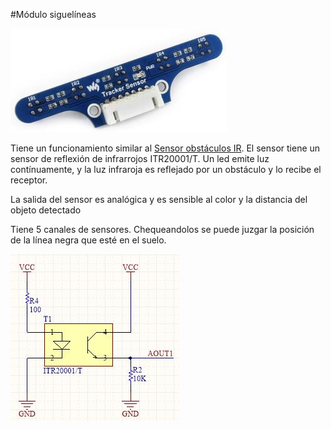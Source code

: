 #Módulo siguelíneas

![](/assets/siguelineas.jpg)

Tiene un funcionamiento similar al [Sensor obstáculos IR](/4-sensor-obstaculos-ir.md). El sensor tiene un sensor de reflexión de infrarrojos ITR20001/T. Un led emite luz contínuamente, y la luz infraroja es reflejado por un obstáculo y lo recibe el receptor.

La salida del sensor es analógica y es sensible al color y la distancia del objeto detectado

Tiene 5 canales de sensores. Chequeandolos se puede juzgar la posición de la línea negra que esté en el suelo.

![](/assets/siguelineas2.jpg)